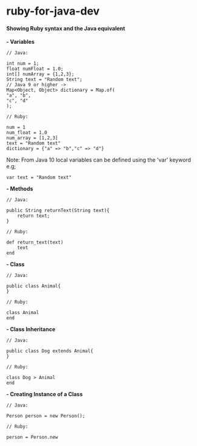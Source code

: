 # ruby-for-java-dev

#### Showing Ruby syntax and the Java equivalent


**- Variables**


```// Java:```

```
int num = 1;
float numFloat = 1.0;
int[] numArray = {1,2,3};
String text = "Random text";
// Java 9 or higher ->
Map<Object, Object> dictionary = Map.of(
"a", "b",
"c", "d"
);
```

```// Ruby:```

```
num = 1
num_float = 1.0
num_array = [1,2,3]
text = "Random text"
dictionary = {"a" => "b","c" => "d"}
```


Note: From Java 10 local variables can be defined using the 'var' keyword e.g;

```var text = "Random text"```


**- Methods**

```// Java:```

```
public String returnText(String text){
    return text;
}
```

```// Ruby:```

```
def return_text(text)
    text
end
```


**- Class**

```// Java:```

```
public class Animal{
}
```

```// Ruby:```

```
class Animal
end
```

**- Class Inheritance**

```// Java:```

```
public class Dog extends Animal{
}
```

```// Ruby:```

```
class Dog > Animal
end
```

**- Creating Instance of a Class**

```// Java:```

```
Person person = new Person();
```

```// Ruby:```

```
person = Person.new
```

